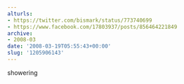 ```yaml
---
alturls:
- https://twitter.com/bismark/status/773740699
- https://www.facebook.com/17803937/posts/856464221849
archive:
- 2008-03
date: '2008-03-19T05:55:43+00:00'
slug: '1205906143'
---
```


showering

